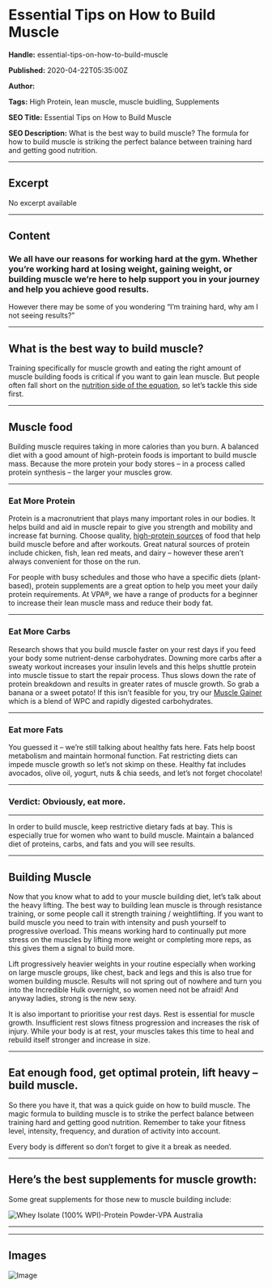 # Essential Tips on How to Build Muscle

**Handle:** essential-tips-on-how-to-build-muscle

**Published:** 2020-04-22T05:35:00Z

**Author:**  

**Tags:** High Protein, lean muscle, muscle buidling, Supplements

**SEO Title:** Essential Tips on How to Build Muscle

**SEO Description:** What is the best way to build muscle? The formula for how to build muscle is striking the perfect balance between training hard and getting good nutrition.

---

## Excerpt

No excerpt available

---

## Content

### We all have our reasons for working hard at the gym. Whether you’re working hard at losing weight, gaining weight, or building muscle we’re here to help support you in your journey and help you achieve good results.

However there may be some of you wondering “I’m training hard, why am I not seeing results?”

---

## What is the best way to build muscle?

Training specifically for muscle growth and eating the right amount of muscle building foods is critical if you want to gain lean muscle. But people often fall short on the [nutrition side of the equation](https://www.tandfonline.com/doi/abs/10.1080/17461390801919128), so let’s tackle this side first.

---

## Muscle food

Building muscle requires taking in more calories than you burn. A balanced diet with a good amount of high-protein foods is important to build muscle mass. Because the more protein your body stores – in a process called protein synthesis – the larger your muscles grow.

---

### Eat More Protein

Protein is a macronutrient that plays many important roles in our bodies. It helps build and aid in muscle repair to give you strength and mobility and increase fat burning. Choose quality, [high-protein sources](/blogs/supplements/what-are-the-health-benefits-of-protein) of food that help build muscle before and after workouts. Great natural sources of protein include chicken, fish, lean red meats, and dairy – however these aren’t always convenient for those on the run.

For people with busy schedules and those who have a specific diets (plant-based), protein supplements are a great option to help you meet your daily protein requirements. At VPA®, we have a range of products for a beginner to increase their lean muscle mass and reduce their body fat.

---

### Eat More Carbs

Research shows that you build muscle faster on your rest days if you feed your body some nutrient-dense carbohydrates. Downing more carbs after a sweaty workout increases your insulin levels and this helps shuttle protein into muscle tissue to start the repair process. Thus slows down the rate of protein breakdown and results in greater rates of muscle growth. So grab a banana or a sweet potato! If this isn’t feasible for you, try our [Muscle Gainer](/products/muscle-gainer) which is a blend of WPC and rapidly digested carbohydrates.

---

### Eat more Fats

You guessed it – we’re still talking about healthy fats here. Fats help boost metabolism and maintain hormonal function. Fat restricting diets can impede muscle growth so let’s not skimp on these. Healthy fat includes avocados, olive oil, yogurt, nuts & chia seeds, and let’s not forget chocolate!

---

### Verdict: Obviously, eat more.

---

In order to build muscle, keep restrictive dietary fads at bay. This is especially true for women who want to build muscle. Maintain a balanced diet of proteins, carbs, and fats and you will see results.

---

## Building Muscle

Now that you know what to add to your muscle building diet, let’s talk about the heavy lifting. The best way to building lean muscle is through resistance training, or some people call it strength training / weightlifting. If you want to build muscle you need to train with intensity and push yourself to progressive overload. This means working hard to continually put more stress on the muscles by lifting more weight or completing more reps, as this gives them a signal to build more.

Lift progressively heavier weights in your routine especially when working on large muscle groups, like chest, back and legs and this is also true for women building muscle. Results will not spring out of nowhere and turn you into the Incredible Hulk overnight, so women need not be afraid! And anyway ladies, strong is the new sexy.

It is also important to prioritise your rest days. Rest is essential for muscle growth. Insufficient rest slows fitness progression and increases the risk of injury. While your body is at rest, your muscles takes this time to heal and rebuild itself stronger and increase in size.

---

## Eat enough food, get optimal protein, lift heavy – build muscle.

So there you have it, that was a quick guide on how to build muscle. The magic formula to building muscle is to strike the perfect balance between training hard and getting good nutrition. Remember to take your fitness level, intensity, frequency, and duration of activity into account.

Every body is different so don’t forget to give it a break as needed.

---

## Here’s the best supplements for muscle growth:

Some great supplements for those new to muscle building include:

![Whey Isolate (100% WPI)-Protein Powder-VPA Australia](https://i.shgcdn.com/f0fff4b2-08c6-4a6c-a4cd-dd7e285e384f/-/format/auto/-/preview/3000x3000/-/quality/lighter/)

---

---

## Images

![Image](undefined)

